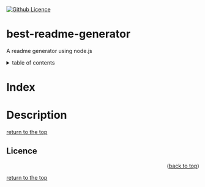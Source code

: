 <a id="top"></a>

[![Github Licence](https://img.shields.io/badge/license-MIT-blue.svg)](#licence)


# best-readme-generator
A readme generator using node.js


<details>
<summary>table of contents</summary>

* [Index](#index)
* [Description](#description)

</details>


# Index



# Description

[return to the top](#top)


## Licence

<p align="right" >(<a href="#top">back to top</a>)</p>

[return to the top](#top)

[license-shield]: https://img.shields.io/badge/Licence-MIT-brightgreen?style=plastic;

